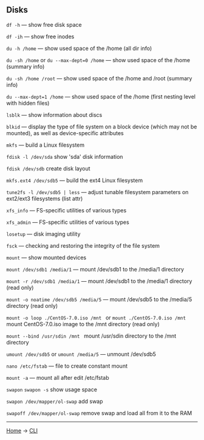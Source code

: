 ## Disks

``df -h`` — show free disk space

``df -ih`` — show free inodes

``du -h /home``  — show used space of the /home (all dir info)

``du -sh /home`` or ``du --max-dept=0 /home``  — show used space of the /home (summary info)

``du -sh /home /root`` — show used space of the /home and /root (summary info)

``du --max-dept=1 /home`` — show used space of the /home (first nesting level with hidden files)

``lsblk`` — show information about discs

``blkid`` — display the type of file system on a block device (which may not be mounted), as well as device-specific attributes

``mkfs`` — build a Linux filesystem

``fdisk -l /dev/sda`` show 'sda' disk information

``fdisk /dev/sdb`` create disk layout

``mkfs.ext4 /dev/sdb5`` — build the ext4 Linux filesystem

``tune2fs -l /dev/sdb5 | less`` — adjust tunable filesystem parameters on ext2/ext3 filesystems (list attr)

``xfs_info`` — FS-specific utilities of various types

``xfs_admin`` — FS-specific utilities of various types

``losetup`` — disk imaging utility

``fsck`` — checking and restoring the integrity of the file system

``mount`` — show mounted devices

``mount /dev/sdb1 /media/1`` — mount /dev/sdb1 to the /media/1 directory

``mount -r /dev/sdb1 /media/1`` — mount /dev/sdb1 to the /media/1 directory (read only)

``mount -o noatime /dev/sdb5 /media/5`` — mount /dev/sdb5 to the /media/5 directory (read only)

``mount -o loop ./CentOS-7.0.iso /mnt `` or ``mount ./CentOS-7.0.iso /mnt `` mount CentOS-7.0.iso image to the /mnt directory (read only)

``mount --bind /usr/sdin /mnt `` mount /usr/sdin directory to the /mnt directory

``umount /dev/sdb5`` or ``umount /media/5`` — unmount /dev/sdb5

``nano /etc/fstab`` — file to create constant mount

``mount -a`` — mount all after edit /etc/fstab

``swapon`` ``swapon -s`` show usage space

``swapon /dev/mapper/ol-swap`` add swap

``swapoff /dev/mapper/ol-swap`` remove swap and load all from it to the RAM


---
[Home](../README.md) -> [CLI](cli.md)
